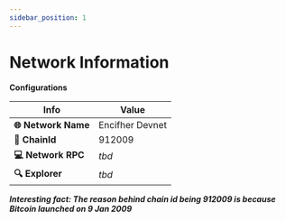 ```yaml
---
sidebar_position: 1
---
```


# Network Information


**Configurations**

| Info             | Value             |
|------------------|-------------------|
| **🌐 Network Name** | Encifher Devnet  |
| **🔗 ChainId**       | 912009           |
| **💻 Network RPC**   | *tbd*            |
| **🔍 Explorer**      | *tbd*            |

***Interesting fact: The reason behind chain id being 912009 is because Bitcoin launched on 9 Jan 2009***